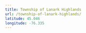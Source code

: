 ```yaml
---
title: Township of Lanark Highlands
url: /township-of-lanark-highlands/
latitude: 45.046
longitude: -76.335
---
```

